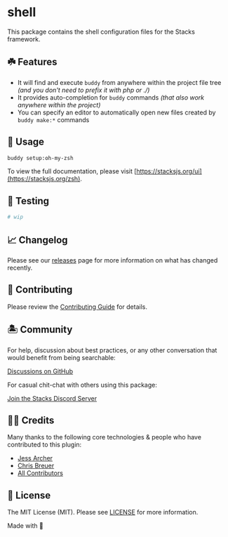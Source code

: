 # shell

This package contains the shell configuration files for the Stacks framework.

## ☘️ Features

- It will find and execute `buddy` from anywhere within the project file tree _(and you don't need to prefix it with php or ./)_
- It provides auto-completion for `buddy` commands _(that also work anywhere within the project)_
- You can specify an editor to automatically open new files created by `buddy make:*` commands

## 🤖 Usage

```bash
buddy setup:oh-my-zsh
```

To view the full documentation, please visit [https://stacksjs.org/ui](https://stacksjs.org/zsh).

## 🧪 Testing

```bash
# wip
```

## 📈 Changelog

Please see our [releases](https://github.com/stacksjs/stacks/releases) page for more information on what has changed recently.

## 🚜 Contributing

Please review the [Contributing Guide](https://github.com/stacksjs/contributing) for details.

## 🏝 Community

For help, discussion about best practices, or any other conversation that would benefit from being searchable:

[Discussions on GitHub](https://github.com/stacksjs/stacks/discussions)

For casual chit-chat with others using this package:

[Join the Stacks Discord Server](https://discord.gg/stacksjs)

## 🙏🏼 Credits

Many thanks to the following core technologies & people who have contributed to this plugin:

- [Jess Archer](https://github.com/jessarcher/zsh-artisan/blob/master/artisan.plugin.zsh)
- [Chris Breuer](https://github.com/chrisbbreuer)
- [All Contributors](../../contributors)

## 📄 License

The MIT License (MIT). Please see [LICENSE](https://github.com/stacksjs/stacks/tree/main/LICENSE.md) for more information.

Made with 💙
